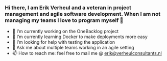 ### Hi there, I am Erik Verheul and a veteran in project management and agile software development. When I am not managing my teams I love to program myself 👋

- 🔭 I’m currently working on the OneBacklog project
- 🌱 I’m currently learning Docker to make deployments more easy
- 🤔 I’m looking for help with testing the application
- 💬 Ask me about multiple teams working in an agile setting 
- 📫 How to reach me: feel free to mail me @ erik@verheulconsultants.nl
